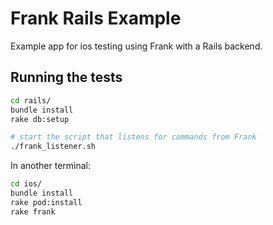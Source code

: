 # Frank Rails Example

Example app for ios testing using Frank with a Rails backend.

## Running the tests

```bash
cd rails/
bundle install
rake db:setup

# start the script that listens for commands from Frank 
./frank_listener.sh
```

In another terminal:

```bash
cd ios/
bundle install
rake pod:install
rake frank
```

